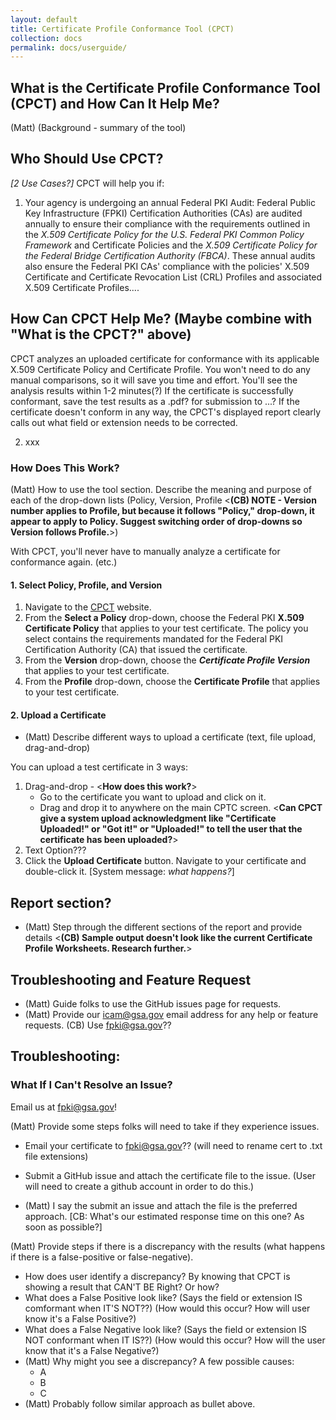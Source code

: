 ```yaml
---
layout: default
title: Certificate Profile Conformance Tool (CPCT)
collection: docs
permalink: docs/userguide/
---
```


## What is the Certificate Profile Conformance Tool (CPCT) and How Can It Help Me?
(Matt) (Background - summary of the tool)

## Who Should Use CPCT?
*[2 Use Cases?]*
CPCT will help you if:

1. Your agency is undergoing an annual Federal PKI Audit<!--from IDM-->:  Federal Public Key Infrastructure (FPKI) Certification Authorities (CAs) are audited annually to ensure their compliance with the requirements outlined in the _X.509 Certificate Policy for the U.S. Federal PKI Common Policy Framework_ and Certificate Policies and the _X.509 Certificate Policy for the Federal Bridge Certification Authority (FBCA)_. These annual audits also ensure the Federal PKI CAs' compliance with the policies' X.509 Certificate and Certificate Revocation List (CRL) Profiles and associated X.509 Certificate Profiles....<!--Add more, edit-->

## How Can CPCT Help Me? (Maybe combine with "What is the CPCT?" above)

CPCT analyzes an uploaded certificate for conformance with its applicable X.509 Certificate Policy and Certificate Profile. You won't need to do any manual comparisons, so it will save you time and effort. You'll see the analysis results within 1-2 minutes(?) If the certificate is successfully conformant, save the test results as a .pdf? for submission to ...? If the certificate doesn't conform in any way, the CPCT's displayed report clearly calls out what field or extension needs to be corrected.

2. xxx

### How Does This Work?
(Matt) How to use the tool section.  Describe the meaning and purpose of each of the drop-down lists (Policy, Version, Profile
<**(CB) NOTE - Version number applies to Profile, but because it follows "Policy," drop-down, it appear to apply to Policy. Suggest switching order of drop-downs so Version follows Profile.**>)

With CPCT, you'll never have to manually analyze a certificate for conformance again. (etc.)    

#### 1. Select Policy, Profile, and Version
1. Navigate to the [CPCT](https://cpct.app.cloud.gov/) website. <!--Will a login to CPCT be required once it is up and running?-->
2. From the **Select a Policy** drop-down, choose the Federal PKI **X.509 Certificate Policy** that applies to your test certificate. <!--Related to your certificate type?--> The policy you select contains the requirements mandated for the Federal PKI Certification Authority (CA) that issued the certificate.
3. From the **Version** drop-down, choose the **_Certificate Profile Version_** that applies to your test certificate.
4. From the **Profile** drop-down, choose the **Certificate Profile** that applies to your test certificate.

#### 2. Upload a Certificate

* (Matt) Describe different ways to upload a certificate (text, file upload, drag-and-drop)

You can upload a test certificate in 3 ways:
1. Drag-and-drop - <**How does this work?**>
     - Go to the certificate you want to upload and click on it.
     - Drag and drop it to anywhere on the main CPTC screen.  <**Can CPCT give a system upload acknowledgment like "Certificate Uploaded!" or "Got it!" or "Uploaded!" to tell the user that the certificate has been uploaded?**>
2. Text Option???
3. Click the **Upload Certificate** button. Navigate to your certificate and double-click it. [System message: _what happens?_]


## Report section?

* (Matt) Step through the different sections of the report and provide details
<**(CB) Sample output doesn't look like the current Certificate Profile Worksheets. Research further.**>

## Troubleshooting and Feature Request

* (Matt) Guide folks to use the GitHub issues page for requests.
* (Matt) Provide our icam@gsa.gov email address for any help or feature requests.  (CB) Use fpki@gsa.gov??

## Troubleshooting:  

### What If I Can't Resolve an Issue?

Email us at fpki@gsa.gov!

(Matt) Provide some steps folks will need to take if they experience issues. 

* Email your certificate to fpki@gsa.gov?? (will need to rename cert to .txt file extensions)
* Submit a GitHub issue and attach the certificate file to the issue. (User will need to create a github account in order to do this.)

* (Matt) I say the submit an issue and attach the file is the preferred approach.  [CB: What's our estimated response time on this one?  As soon as possible?]

(Matt) Provide steps if there is a discrepancy with the results (what happens if there is a false-positive or false-negative). 
* How does user identify a discrepancy?  By knowing that CPCT is showing a result that CAN'T BE Right?  Or how?
* What does a False Positive look like?  (Says the field or extension IS comformant when IT'S NOT??) (How would this occur?  How will user know it's a False Positive?)
* What does a False Negative look like? (Says the field or extension IS NOT conformant when IT IS??) (How would this occur?  How will the user know that it's a False Negative?)
* (Matt) Why might you see a discrepancy?  A few possible causes:  
     - A
     - B
     - C
* (Matt) Probably follow similar approach as bullet above.

